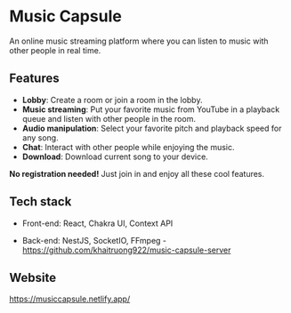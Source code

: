 # Music Capsule

An online music streaming platform where you can listen to music with other people in real time.

## Features

- **Lobby**: Create a room or join a room in the lobby.
- **Music streaming**: Put your favorite music from YouTube in a playback queue and listen with other people in the room. 
- **Audio manipulation**: Select your favorite pitch and playback speed for any song.
- **Chat**: Interact with other people while enjoying the music.
- **Download**: Download current song to your device.

**No registration needed!** Just join in and enjoy all these cool features.

## Tech stack

- Front-end: React, Chakra UI, Context API

- Back-end: NestJS, SocketIO, FFmpeg - https://github.com/khaitruong922/music-capsule-server

## Website

https://musiccapsule.netlify.app/
